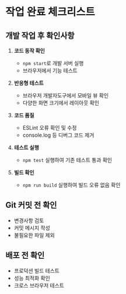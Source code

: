 # 작업 완료 체크리스트

## 개발 작업 후 확인사항
1. **코드 동작 확인**
   - `npm start`로 개발 서버 실행
   - 브라우저에서 기능 테스트

2. **반응형 테스트**
   - 브라우저 개발자도구에서 모바일 뷰 확인
   - 다양한 화면 크기에서 레이아웃 확인

3. **코드 품질**
   - ESLint 오류 확인 및 수정
   - console.log 등 디버그 코드 제거

4. **테스트 실행**
   - `npm test` 실행하여 기존 테스트 통과 확인

5. **빌드 확인**
   - `npm run build` 실행하여 빌드 오류 없음 확인

## Git 커밋 전 확인
- 변경사항 검토
- 커밋 메시지 작성
- 불필요한 파일 제외

## 배포 전 확인
- 프로덕션 빌드 테스트
- 성능 최적화 확인
- 크로스 브라우저 테스트